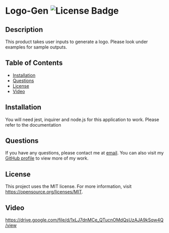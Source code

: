 # Logo-Gen ![License Badge](https://img.shields.io/badge/License-MIT-yellow.svg)
## Description
This product takes user inputs to generate a logo. Please look under examples for sample outputs.

## Table of Contents
- [Installation](#installation)
- [Questions](#questions)
- [License](#license)
- [Video](#video)

## Installation
You will need jest, inquirer and node.js for this application to work. Please refer to the documentation


## Questions
If you have any questions, please contact me at [email](mailto:Kevin.donnelly3@gmail.com). You can also visit my [GitHub profile](https://github.com/Kdonnelly33) to view more of my work.

## License
This project uses the MIT license.
For more information, visit https://opensource.org/licenses/MIT.

## Video
https://drive.google.com/file/d/1xLJ7dnMCe_QTucnOMdQsUzAJA9kSqw4Q/view
